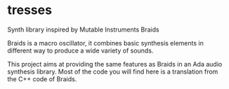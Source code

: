 # tresses
Synth library inspired by Mutable Instruments Braids

Braids is a macro oscillator, it combines basic synthesis elements in
different way to produce a wide variety of sounds.

This project aims at providing the same features as Braids in an Ada audio
synthesis library. Most of the code you will find here is a translation from
the C++ code of Braids.

